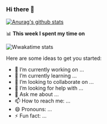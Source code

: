 ### Hi there 👋
[![Anurag's github stats](https://github-readme-stats.vercel.app/api?username=samadtalukder)](https://github.com/samadtalukder/SamadTalukder)


📊 **This week I spent my time on**

![Wwakatime stats](https://github-readme-stats-taupe-two.vercel.app/api/wakatime?username=samadtalukder&hide_title=true&hide_border=false&langs_count=5)

<!--
**samadtalukder/SamadTalukder** is a ✨ _special_ ✨ repository because its `README.md` (this file) appears on your GitHub profile.
-->
Here are some ideas to get you started:

- 🔭 I’m currently working on ...
- 🌱 I’m currently learning ...
- 👯 I’m looking to collaborate on ...
- 🤔 I’m looking for help with ...
- 💬 Ask me about ...
- 📫 How to reach me: ...
- 😄 Pronouns: ...
- ⚡ Fun fact: ...

